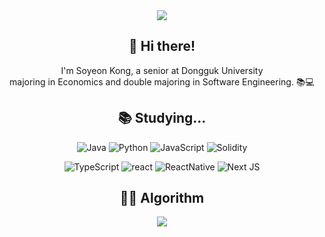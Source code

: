 <div align="center">
  <img src="https://capsule-render.vercel.app/api?type=transparent&fontColor=FF947B&text=Soyeon%20Kong&height=150&fontSize=60&descAlignY=75&descAlign=60" />

## 👋 Hi there! 

I'm Soyeon Kong, a senior at Dongguk University   
majoring in Economics and double majoring in Software Engineering. 📚💻

<!--
## 👀 **Interests**
•  Full Stack Web Development   
•  Cross Platform App Development   
•  Blockchain Technology   
-->
<!-- •  Data Science -->

   
<h2> 📚 Studying... </h2>

<p>

  ![Java](https://img.shields.io/badge/java-%23007396.svg?style=for-the-badge&logo=Java&logoColor=white)
  ![Python](https://img.shields.io/badge/python-3670A0?style=for-the-badge&logo=python&logoColor=ffdd54)
  ![JavaScript](https://img.shields.io/badge/JavaScript-F7DF1E?style=for-the-badge&logo=javascript&logoColor=black)
  ![Solidity](https://img.shields.io/badge/Solidity-e6e6e6?style=for-the-badge&logo=solidity&logoColor=black)

</p>

<p>

  ![TypeScript](https://img.shields.io/badge/typescript-%23007ACC.svg?style=for-the-badge&logo=typescript&logoColor=white)
  ![react](https://img.shields.io/badge/react-61DAFB.svg?&style=for-the-badge&logo=react&logoColor=white) 
  ![ReactNative](https://img.shields.io/badge/React_Native-20232A?style=for-the-badge&logo=react&logoColor=61DAFB)
 ![Next JS](https://img.shields.io/badge/Next.js-black?style=for-the-badge&logo=next.js&logoColor=white)
 
  
</p>

<!--
<p>
  
![Node.js](https://img.shields.io/badge/node.js-%23339933.svg?style=for-the-badge&logo=node.js&logoColor=white)
![Express](https://img.shields.io/badge/express-000000.svg?&style=for-the-badge&logo=express&logoColor=white)
![SpringBoot](https://img.shields.io/badge/springboot-6DB33F.svg?&style=for-the-badge&logo=springboot&logoColor=white)

</p>
-->

## 🧑‍💻 **Algorithm**
 <img src="http://mazassumnida.wtf/api/v2/generate_badge?boj=kng001016" />

</div>

<!--
**Kong-E/Kong-E** is a ✨ _special_ ✨ repository because its `README.md` (this file) appears on your GitHub profile.

Here are some ideas to get you started:

- 🔭 I’m currently working on ...
- 🌱 I’m currently learning ...
- 👯 I’m looking to collaborate on ...
- 🤔 I’m looking for help with ...
- 💬 Ask me about ...
- 📫 How to reach me: ...
- 😄 Pronouns: ...
- ⚡ Fun fact: ...
-->

